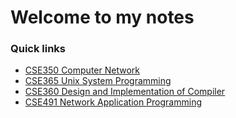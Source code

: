 # Welcome to my notes

### Quick links

- [CSE350 Computer Network](./courses/cse350-computer-network/)
- [CSE365 Unix System Programming](./courses/cse365-unix-system-programming/)
- [CSE360 Design and Implementation of Compiler](./courses/cse360-design-and-implementation-of-compiler/)
- [CSE491 Network Application Programming](./courses/cse491-network-application-programming/)

<!-- ### Notes -->
<!-- The mathematics symbols is not render properly yet due to the incompatibility between [vuepress-next](https://github.com/vuepress/vuepress-next) and [markdown-it-mathjax3](https://github.com/tani/markdown-it-mathjax3) -->
